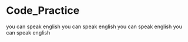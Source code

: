 # Code_Practice

you can speak english
you can speak english
you can speak english
you can speak english
